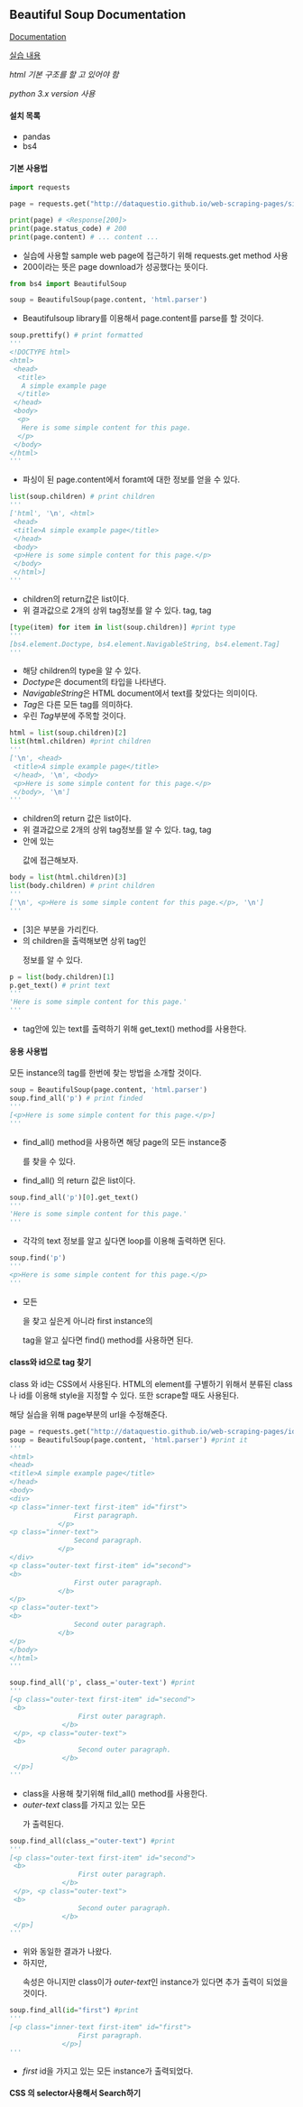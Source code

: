## Beautiful Soup Documentation

[Documentation](https://www.crummy.com/software/BeautifulSoup/bs4/doc/)

[실습 내용](https://www.dataquest.io/blog/web-scraping-tutorial-python/)



*html 기본 구조를 할 고 있어야 함*

*python 3.x version 사용*



#### 설치 목록

- pandas
- bs4



#### 기본 사용법 

```python
import requests

page = requests.get("http://dataquestio.github.io/web-scraping-pages/simple.html")

print(page) # <Response[200]>
print(page.status_code) # 200
print(page.content) # ... content ...
```

- 실습에 사용할 sample web page에 접근하기 위해 requests.get method 사용
- 200이라는 뜻은 page download가 성공했다는 뜻이다. 

```python
from bs4 import BeautifulSoup

soup = BeautifulSoup(page.content, 'html.parser')
```

- Beautifulsoup library를 이용해서 page.content를 parse를 할 것이다.

```python
soup.prettify() # print formatted
'''
<!DOCTYPE html>
<html>
 <head>
  <title>
   A simple example page
  </title>
 </head>
 <body>
  <p>
   Here is some simple content for this page.
  </p>
 </body>
</html>
'''
```

- 파싱이 된 page.content에서 foramt에 대한 정보를 얻을 수 있다.

```python
list(soup.children) # print children
'''
['html', '\n', <html>
 <head>
 <title>A simple example page</title>
 </head>
 <body>
 <p>Here is some simple content for this page.</p>
 </body>
 </html>]
'''
```

- children의 return값은 list이다. 
- 위 결과값으로 2개의 상위 tag정보를 알 수 있다. <!DOCTYPE html>  tag, <html> tag

```python
[type(item) for item in list(soup.children)] #print type
'''
[bs4.element.Doctype, bs4.element.NavigableString, bs4.element.Tag]
'''
```

- 해당 children의 type을 알 수 있다.
- *Doctype*은 document의 타입을 나타낸다.
- *NavigableString*은 HTML document에서 text를 찾았다는 의미이다.
- *Tag*은 다른 모든 tag를 의미하다.
- 우린 *Tag*부분에 주목할 것이다.

```python
html = list(soup.children)[2]
list(html.children) #print children
'''
['\n', <head>
 <title>A simple example page</title>
 </head>, '\n', <body>
 <p>Here is some simple content for this page.</p>
 </body>, '\n']
'''
```

- children의 return 값은 list이다.
- 위 결과값으로 2개의 상위 tag정보를 알 수 있다. <head>  tag, <body> tag
- <body> 안에 있는 <p> 값에 접근해보자.

```python
body = list(html.children)[3]
list(body.children) # print children
'''
['\n', <p>Here is some simple content for this page.</p>, '\n']
'''
```

- [3]은 <body> 부분을 가리킨다.
- <body>의 children을 출력해보면 상위 tag인 <p> 정보를 알 수 있다.

```python
p = list(body.children)[1]
p.get_text() # print text 
'''
'Here is some simple content for this page.'
'''
```

- tag안에 있는 text를 출력하기 위해 get_text() method를 사용한다.





#### 응용 사용법

모든 instance의 tag를 한번에 찾는 방법을 소개할 것이다.

```python
soup = BeautifulSoup(page.content, 'html.parser')
soup.find_all('p') # print finded
'''
[<p>Here is some simple content for this page.</p>]
'''
```

- find_all() method을 사용하면 해당 page의 모든 instance중 <p> 를 찾을 수 있다.
- find_all() 의 return 값은 list이다. 

```python
soup.find_all('p')[0].get_text()
'''
'Here is some simple content for this page.'
'''
```

- 각각의 text 정보를 알고 싶다면 loop를 이용해 출력하면 된다.

```python
soup.find('p')
'''
<p>Here is some simple content for this page.</p>
'''
```

- 모든 <p>을 찾고 싶은게 아니라 first instance의 <p> tag을 알고 싶다면 find() method를 사용하면 된다.



#### class와 id으로 tag 찾기

class 와 id는 CSS에서 사용된다. HTML의 element를 구별하기 위해서 분류된 class나 id를 이용해 style을 지정할 수 있다. 또한 scrape할 때도 사용된다.

해당 실습을 위해 page부분의 url을 수정해준다.

```python
page = requests.get("http://dataquestio.github.io/web-scraping-pages/ids_and_classes.html")
soup = BeautifulSoup(page.content, 'html.parser') #print it
'''
<html>
<head>
<title>A simple example page</title>
</head>
<body>
<div>
<p class="inner-text first-item" id="first">
                First paragraph.
            </p>
<p class="inner-text">
                Second paragraph.
            </p>
</div>
<p class="outer-text first-item" id="second">
<b>
                First outer paragraph.
            </b>
</p>
<p class="outer-text">
<b>
                Second outer paragraph.
            </b>
</p>
</body>
</html>
'''
```

```python
soup.find_all('p', class_='outer-text') #print
'''
[<p class="outer-text first-item" id="second">
 <b>
                 First outer paragraph.
             </b>
 </p>, <p class="outer-text">
 <b>
                 Second outer paragraph.
             </b>
 </p>]
'''
```

- class을 사용해 찾기위해 fild_all() method를 사용한다.
- *outer-text* class를 가지고 있는 모든 <p> 가 출력된다.

```python
soup.find_all(class_="outer-text") #print
'''
[<p class="outer-text first-item" id="second">
 <b>
                 First outer paragraph.
             </b>
 </p>, <p class="outer-text">
 <b>
                 Second outer paragraph.
             </b>
 </p>]
'''
```

- 위와 동일한 결과가 나왔다. 
- 하지만, <p> 속성은 아니지만 class이가 *outer-text*인 instance가 있다면 추가 출력이 되었을 것이다.

```python
soup.find_all(id="first") #print
'''
[<p class="inner-text first-item" id="first">
                 First paragraph.
             </p>]
'''
```

- *first* id을 가지고 있는 모든 instance가 출력되었다.



#### CSS 의 selector사용해서 Search하기

